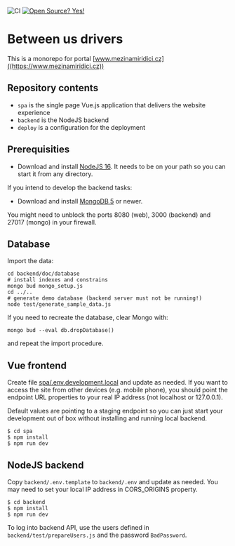 ![CI](https://github.com/literakl/mezinamiridici/workflows/CI/badge.svg?branch=master)
[![Open Source? Yes!](https://badgen.net/badge/Open%20Source%20%3F/Yes%21/blue?icon=github)](https://github.com/literakl/mezinamiridici/)

# Between us drivers

This is a monorepo for portal [www.mezinamiridici.cz]((https://www.mezinamiridici.cz))

## Repository contents

* `spa` is the single page Vue.js application that delivers the website experience
* `backend` is the NodeJS backend
* `deploy` is a configuration for the deployment

## Prerequisities

* Download and install [NodeJS 16](https://nodejs.org/en/download/). It needs to be on your path so you can start it from any directory.

If you intend to develop the backend tasks:

* Download and install [MongoDB 5](https://www.mongodb.com/try/download/community) or newer.

You might need to unblock the ports 8080 (web), 3000 (backend) and 27017 (mongo) in your firewall.

## Database

Import the data:

```
cd backend/doc/database
# install indexes and constrains
mongo bud mongo_setup.js
cd ../..
# generate demo database (backend server must not be running!)
node test/generate_sample_data.js
```

If you need to recreate the database, clear Mongo with:

```
mongo bud --eval db.dropDatabase()
```

and repeat the import procedure. 

## Vue frontend

Create file [spa/.env.development.local](https://cli.vuejs.org/guide/mode-and-env.html#environment-variables)
and update as needed. If you want to access the site from 
other devices (e.g. mobile phone), you should point the endpoint 
URL properties to your real IP address (not localhost or 127.0.0.1).

Default values are pointing to a staging endpoint so you can just start
your development out of box without installing and running local backend.

```
$ cd spa
$ npm install
$ npm run dev
```

## NodeJS backend

Copy `backend/.env.template` to `backend/.env` and update as needed. 
You may need to set  your local IP address in CORS_ORIGINS property.

```
$ cd backend
$ npm install
$ npm run dev
```

To log into backend API, use the users defined in `backend/test/prepareUsers.js` 
and the password `BadPassword`.
